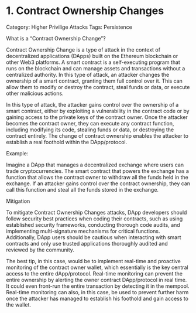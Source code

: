 # 1. Contract Ownership Changes

Category: Higher Privilige Attacks
Tags: Persistence

What is a “Contract Ownership Change”?

Contract Ownership Change is a type of attack in the context of decentralized applications (DApps) built on the Ethereum blockchain or other Web3 platforms. A smart contract is a self-executing program that runs on the blockchain and can manage assets and transactions without a centralized authority. In this type of attack, an attacker changes the ownership of a smart contract, granting them full control over it. This can allow them to modify or destroy the contract, steal funds or data, or execute other malicious actions. 

In this type of attack, the attacker gains control over the ownership of a smart contract, either by exploiting a vulnerability in the contract code or by gaining access to the private keys of the contract owner. Once the attacker becomes the contract owner, they can execute any contract function, including modifying its code, stealing funds or data, or destroying the contract entirely. The change of contract ownership enables the attacker to establish a real foothold within the DApp/protocol.

Example:

Imagine a DApp that manages a decentralized exchange where users can trade cryptocurrencies. The smart contract that powers the exchange has a function that allows the contract owner to withdraw all the funds held in the exchange. If an attacker gains control over the contract ownership, they can call this function and steal all the funds stored in the exchange.

Mitigation

To mitigate Contract Ownership Changes attacks, DApp developers should follow security best practices when coding their contracts, such as using established security frameworks, conducting thorough code audits, and implementing multi-signature mechanisms for critical functions. Additionally, DApp users should be cautious when interacting with smart contracts and only use trusted applications thoroughly audited and reviewed by the community. 

The best tip, in this case, would be to implement real-time and proactive monitoring of the contract owner wallet, which essentially is the key central access to the entire dApp/protocol. Real-time monitoring can prevent the entire ownership by alerting the owner contract DApp/protocol in real time. It could even front-run the entire transaction by detecting it in the mempool. 
Real-time monitoring can also, in this case, be used to prevent further harm once the attacker has managed to establish his foothold and gain access to the wallet.